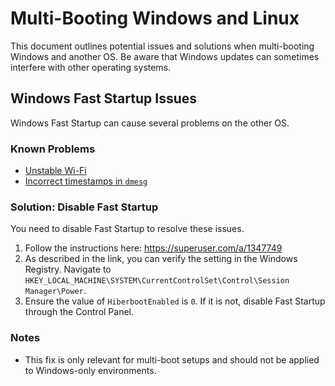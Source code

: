 # Multi-Booting Windows and Linux

This document outlines potential issues and solutions when multi-booting Windows and another OS. Be aware that Windows updates can sometimes interfere with other operating systems.

## Windows Fast Startup Issues

Windows Fast Startup can cause several problems on the other OS.

### Known Problems

- [Unstable Wi-Fi](https://github.com/kachick/dotfiles/issues/663)
- [Incorrect timestamps in `dmesg`](https://github.com/kachick/dotfiles/issues/664)

### Solution: Disable Fast Startup

You need to disable Fast Startup to resolve these issues.

1. Follow the instructions here: <https://superuser.com/a/1347749>
2. As described in the link, you can verify the setting in the Windows Registry. Navigate to `HKEY_LOCAL_MACHINE\SYSTEM\CurrentControlSet\Control\Session Manager\Power`.
3. Ensure the value of `HiberbootEnabled` is `0`. If it is not, disable Fast Startup through the Control Panel.

### Notes

- This fix is only relevant for multi-boot setups and should not be applied to Windows-only environments.
